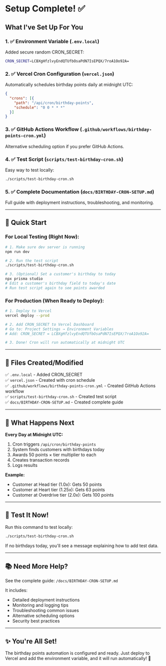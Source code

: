 # Setup Complete! ✅

## What I've Set Up For You

### 1. ✅ Environment Variable (`.env.local`)

Added secure random CRON_SECRET:
```bash
CRON_SECRET=LCBXgHfzlvyEndQTUfbOsaPdN7IsEPQX/7roA1Oo92A=
```

### 2. ✅ Vercel Cron Configuration (`vercel.json`)

Automatically schedules birthday points daily at midnight UTC:
```json
{
  "crons": [{
    "path": "/api/cron/birthday-points",
    "schedule": "0 0 * * *"
  }]
}
```

### 3. ✅ GitHub Actions Workflow (`.github/workflows/birthday-points-cron.yml`)

Alternative scheduling option if you prefer GitHub Actions.

### 4. ✅ Test Script (`scripts/test-birthday-cron.sh`)

Easy way to test locally:
```bash
./scripts/test-birthday-cron.sh
```

### 5. ✅ Complete Documentation (`docs/BIRTHDAY-CRON-SETUP.md`)

Full guide with deployment instructions, troubleshooting, and monitoring.

---

## 🚀 Quick Start

### For Local Testing (Right Now):

```bash
# 1. Make sure dev server is running
npm run dev

# 2. Run the test script
./scripts/test-birthday-cron.sh

# 3. (Optional) Set a customer's birthday to today
npx prisma studio
# Edit a customer's birthday field to today's date
# Run test script again to see points awarded
```

### For Production (When Ready to Deploy):

```bash
# 1. Deploy to Vercel
vercel deploy --prod

# 2. Add CRON_SECRET to Vercel Dashboard
# Go to: Project Settings → Environment Variables
# Add: CRON_SECRET = LCBXgHfzlvyEndQTUfbOsaPdN7IsEPQX/7roA1Oo92A=

# 3. Done! Cron will run automatically at midnight UTC
```

---

## 📁 Files Created/Modified

✅ `.env.local` - Added CRON_SECRET  
✅ `vercel.json` - Created with cron schedule  
✅ `.github/workflows/birthday-points-cron.yml` - Created GitHub Actions workflow  
✅ `scripts/test-birthday-cron.sh` - Created test script  
✅ `docs/BIRTHDAY-CRON-SETUP.md` - Created complete guide  

---

## 🎯 What Happens Next

**Every Day at Midnight UTC:**

1. Cron triggers `/api/cron/birthday-points`
2. System finds customers with birthdays today
3. Awards 50 points × tier multiplier to each
4. Creates transaction records
5. Logs results

**Example:**
- Customer at Head tier (1.0x): Gets 50 points
- Customer at Heart tier (1.25x): Gets 63 points  
- Customer at Overdrive tier (2.0x): Gets 100 points

---

## 🧪 Test It Now!

Run this command to test locally:

```bash
./scripts/test-birthday-cron.sh
```

If no birthdays today, you'll see a message explaining how to add test data.

---

## 📚 Need More Help?

See the complete guide: `/docs/BIRTHDAY-CRON-SETUP.md`

It includes:
- Detailed deployment instructions
- Monitoring and logging tips
- Troubleshooting common issues
- Alternative scheduling options
- Security best practices

---

## ✨ You're All Set!

The birthday points automation is configured and ready. Just deploy to Vercel and add the environment variable, and it will run automatically! 🎉
